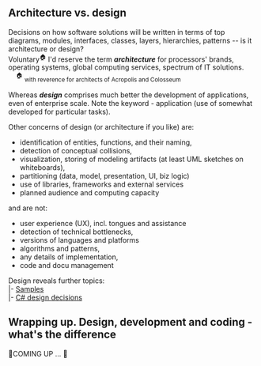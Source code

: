 ## Architecture vs. design

Decisions on how software solutions will be written in terms of top diagrams, modules, interfaces, classes, layers, hierarchies, patterns -- is it architecture or design?\
Voluntary<sup>:house:</sup> I'd reserve the term ___architecture___ for processors' brands, operating systems, global computing services, spectrum of IT solutions.\
&nbsp;&nbsp;&nbsp;&nbsp;<sup>:house:</sup>&nbsp;<sub>with reverence for architects of Acropolis and Colosseum</sub>

Whereas ___design___ comprises much better the development of applications, even of enterprise scale. Note the keyword - application (use of somewhat developed for particular tasks).

Other concerns of design (or architecture if you like) are:
- identification of entities, functions, and their naming,
- detection of conceptual collisions,
- visualization, storing of modeling artifacts (at least UML sketches on whiteboards),
- partitioning (data, model, presentation, UI, biz logic)
- use of libraries, frameworks and external services
- planned audience and computing capacity

and are not: 
- user experience (UX), incl. tongues and assistance
- detection of technical bottlenecks,
- versions of languages and platforms 
- algorithms and patterns,
- any details of implementation,
- code and docu management

Design reveals further topics:\
|- [Samples](readme+/design_samples.md)\
|- [C# design decisions](.net/readme+/design)

## Wrapping up. Design, development and coding - what's the difference

🚧COMING UP ... 🚧
